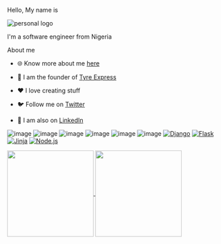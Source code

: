 Hello, My name is

![personal logo](https://github.com/Olutayo0910/Olutayo0910/assets/121323757/4b084c31-8f12-486b-931e-f401056f2578)

I'm a software engineer from Nigeria

About me
 
- 🌐 Know more about me [here](https://www.olutayoogunlade.com.ng/)

- 💼 I am the founder of [Tyre Express](https://www.tyreexpress.ng/)

- ❤️ I love creating stuff

- 🐦 Follow me on [Twitter](https://twitter.com/cd_printf)

- 💼 I am also on [LinkedIn](https://www.linkedin.com/in/olutayo-victor-ogunlade-cpca-5644261a5)

![image](https://img.shields.io/badge/Hashnode-2962FF?style=for-the-badge&logo=hashnode&logoColor=white)
![image](https://img.shields.io/badge/C-00599C?style=for-the-badge&logo=c&logoColor=white)
![image](https://img.shields.io/badge/HTML5-E34F26?style=for-the-badge&logo=html5&logoColor=white)
![image](https://img.shields.io/badge/JavaScript-323330?style=for-the-badge&logo=javascript&logoColor=F7DF1E)
![image](https://img.shields.io/badge/Python-FFD43B?style=for-the-badge&logo=python&logoColor=blue)
![image](https://img.shields.io/badge/CSS3-1572B6?style=for-the-badge&logo=css3&logoColor=white)
[![Django](https://img.shields.io/badge/Django-3.0%2B-green)](https://www.djangoproject.com/)
[![Flask](https://img.shields.io/badge/Flask-2.0%2B-blue)](https://palletsprojects.com/p/flask/)
[![Jinja](https://img.shields.io/badge/Jinja-3.0%2B-orange)](https://jinja.palletsprojects.com/)
[![Node.js](https://img.shields.io/badge/Node.js-16%2B-brightgreen)](https://nodejs.org/)

<a href="https://github.com/Olutayo0910/github-readme-stats">
  <img height=200 align="center" src="https://github-readme-stats.vercel.app/api?username=Olutayo0910&hide=stars,issues&show=prs_merged&show_icons=true" />
</a>
<a href="https://github.com/Olutayo0910/convoychat">
  <img height=200 align="center" src="https://github-readme-stats.vercel.app/api/top-langs?username=Olutayo0910&layout=compact&langs_count=8&card_width=320" />
</a>
